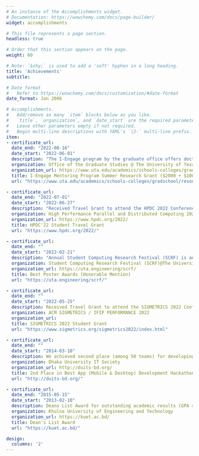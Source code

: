 ```yaml
---
# An instance of the Accomplishments widget.
# Documentation: https://wowchemy.com/docs/page-builder/
widget: accomplishments

# This file represents a page section.
headless: true

# Order that this section appears on the page.
weight: 60

# Note: `&shy;` is used to add a 'soft' hyphen in a long heading.
title: 'Achievements'
subtitle:

# Date format
#   Refer to https://wowchemy.com/docs/customization/#date-format
date_format: Jan 2006

# Accomplishments.
#   Add/remove as many `item` blocks below as you like.
#   `title`, `organization`, and `date_start` are the required parameters.
#   Leave other parameters empty if not required.
#   Begin multi-line descriptions with YAML's `|2-` multi-line prefix.
item:
- certificate_url: 
  date_end: "2022-08-16"
  date_start: "2022-06-01"
  description: "The I-Engage program by the graduate office offers doctoral students an opportunity to practice mentorship skills and exposes undergraduates to cutting-edge research in their field. I submitted a proposal to conduct research with an undergraduate student. Our proposal got accepted and we got funding to conduct research in the Summer of 2022."
  organization: Office of the Graduate Studies @ The University of Texas at Arlington
  organization_url: https://www.uta.edu/academics/schools-colleges/gradschool
  title: I-Engage Mentoring Program Summer Research Grant ($2000 + $1000 for undergraduate student)
  url: "https://www.uta.edu/academics/schools-colleges/gradschool/resources/workshops-and-programs/i-engage"

- certificate_url: 
  date_end: "2022-07-01"
  date_start: "2022-06-27"
  description: "Received Travel Grant to attend the HPDC 2022 Conference in Minneapolis, Minnesota, USA"
  organization: High Performance Parallel and Distributed Computing 2022
  organization_url: https://www.hpdc.org/2022/
  title: HPDC'22 Student Travel Grant
  url: "https://www.hpdc.org/2022/"

- certificate_url: 
  date_end: ""
  date_start: "2022-02-21"
  description: "Annual Student Computing Research Festival (SCRF) is an all-day event that allow students of any major to showcase their computing-related work in and out of classrooms, learn from professional role models, and engage with leaders of industry and society"
  organization: Student Computing Research Festival (SCRF)@The University of Texas at Arlington
  organization_url: https://uta.engineering/scrf/
  title: Best Poster Awards (Honorable Mention)
  url: "https://uta.engineering/scrf/"

- certificate_url: 
  date_end: ""
  date_start: "2022-05-25"
  description: Received Travel Grant to attend the SIGMETRICS 2022 Conference
  organization: ACM SIGMETRICS / IFIP PERFORMANCE 2022
  organization_url: 
  title: SIGMETRICS 2022 Student Grant
  url: "https://www.sigmetrics.org/sigmetrics2022/index.html"

- certificate_url: 
  date_end: ""
  date_start: "2014-03-10"
  description: We achieved second place (among 50 teams) for developing a complete application within three days in a Hackathon
  organization: Dhaka University IT Society
  organization_url: http://duits-bd.org/
  title: 2nd Place in Best App (Mobile & Desktop) Development Hackathon
  url: "http://duits-bd.org/"

- certificate_url: 
  date_end: "2015-05-15"
  date_start: "2013-02-10"
  description: Deans List Award for outstanding academic results (GPA > 3.75/4.0) for 2 consecutive years
  organization: Khulna University of Engineering and Technology
  organization_url: https://kuet.ac.bd/
  title: Dean's List Award
  url: "https://kuet.ac.bd/"

design:
  columns: '2' 
---
```

